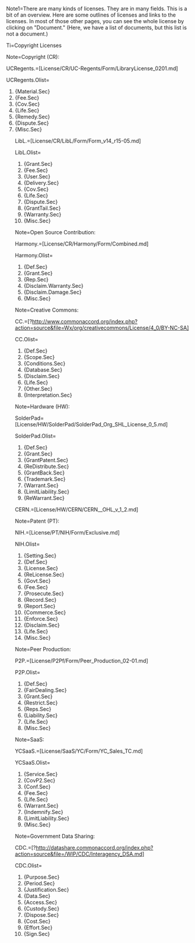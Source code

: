 Note1=There are many kinds of licenses.  They are in many fields.  This is a bit of an overview.  Here are some outlines of licenses and links to the licenses.  In most of those other pages, you can see the whole license by clicking on "Document."  (Here, we have a list of documents, but this list is not a document.)


Ti=Copyright Licenses

Note=Copyright (CR):

UCRegents.=[License/CR/UC-Regents/Form/LibraryLicense_0201.md]

UCRegents.Olist=<ol><li>{Material.Sec}<li>{Fee.Sec}<li>{Cov.Sec}<li>{Life.Sec}<li>{Remedy.Sec}<li>{Dispute.Sec}<li>{Misc.Sec}

LibL.=[License/CR/LibL/Form/Form_v14_r15-05.md]

LibL.Olist=<ol><li>{Grant.Sec}<li>{Fee.Sec}<li>{User.Sec}<li>{Delivery.Sec}<li>{Cov.Sec}<li>{Life.Sec}<li>{Dispute.Sec}<li>{GrantTail.Sec}<li>{Warranty.Sec}<li>{Misc.Sec}</ol>

Note=Open Source Contribution:

Harmony.=[License/CR/Harmony/Form/Combined.md]

Harmony.Olist=<ol><li>{Def.Sec}</li><li>{Grant.Sec}</li><li>{Rep.Sec}</li><li>{Disclaim.Warranty.Sec}</li><li>{Disclaim.Damage.Sec}</li><li>{Misc.Sec}</li></ol>

Note=Creative Commons:

CC.=[?http://www.commonaccord.org/index.php?action=source&file=Wx/org/creativecommons/License/4_0/BY-NC-SA]

CC.Olist=<ol><li>{Def.Sec}<li>{Scope.Sec}</li><li>{Conditions.Sec}</li><li>{Database.Sec}</li><li>{Disclaim.Sec}</li><li>{Life.Sec}</li><li>{Other.Sec}<li>{Interpretation.Sec}</ol>

Note=Hardware (HW):

SolderPad=[License/HW/SolderPad/SolderPad_Org_SHL_License_0_5.md]

SolderPad.Olist=<ol><li>{Def.Sec}<li>{Grant.Sec}<li>{GrantPatent.Sec}<li>{ReDistribute.Sec}<li>{GrantBack.Sec}<li>{Trademark.Sec}<li>{Warrant.Sec}<li>{LimitLiability.Sec}<li>{ReWarrant.Sec}</ol>

CERN.=[License/HW/CERN/CERN__OHL_v_1_2.md]

Note=Patent (PT):

NIH.=[License/PT/NIH/Form/Exclusive.md]

NIH.Olist=<ol><li>{Setting.Sec}</li><li>{Def.Sec}</li><li>{License.Sec}</li><li>{ReLicense.Sec}</li><li>{Govt.Sec}</li><li>{Fee.Sec}</li><li>{Prosecute.Sec}</li><li>{Record.Sec}</li><li>{Report.Sec}</li><li>{Commerce.Sec}</li><li>{Enforce.Sec}</li><li>{Disclaim.Sec}</li><li>{Life.Sec}</li><li>{Misc.Sec}</li></ol>

Note=Peer Production:

P2P.=[License/P2Pf/Form/Peer_Production_02-01.md]

P2P.Olist=<ol><li>{Def.Sec}<li>{FairDealing.Sec}<li>{Grant.Sec}<li>{Restrict.Sec}<li>{Reps.Sec}<li>{Liability.Sec}<li>{Life.Sec}<li>{Misc.Sec}</ol>

Note=SaaS: 

YCSaaS.=[License/SaaS/YC/Form/YC_Sales_TC.md]

YCSaaS.Olist=<ol><li>{Service.Sec}<li>{CovP2.Sec}<li>{Conf.Sec}<li>{Fee.Sec}<li>{Life.Sec}<li>{Warrant.Sec}<li>{Indemnify.Sec}<li>{LimitLiability.Sec}<li>{Misc.Sec}</ol>

Note=Government Data Sharing:

CDC.=[?http://datashare.commonaccord.org/index.php?action=source&file=/WIP/CDC/Interagency_DSA.md]

CDC.Olist=<ol><li>{Purpose.Sec}<li>{Period.Sec}<li>{Justification.Sec}<li>{Data.Sec}<li>{Access.Sec}<li>{Custody.Sec}<li>{Dispose.Sec}<li>{Cost.Sec}<li>{Effort.Sec}<li>{Sign.Sec}</ol>  

